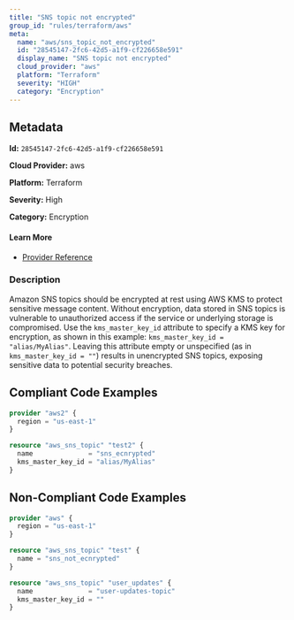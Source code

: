 ```yaml
---
title: "SNS topic not encrypted"
group_id: "rules/terraform/aws"
meta:
  name: "aws/sns_topic_not_encrypted"
  id: "28545147-2fc6-42d5-a1f9-cf226658e591"
  display_name: "SNS topic not encrypted"
  cloud_provider: "aws"
  platform: "Terraform"
  severity: "HIGH"
  category: "Encryption"
---
```

## Metadata

**Id:** `28545147-2fc6-42d5-a1f9-cf226658e591`

**Cloud Provider:** aws

**Platform:** Terraform

**Severity:** High

**Category:** Encryption

#### Learn More

 - [Provider Reference](https://registry.terraform.io/providers/hashicorp/aws/latest/docs/resources/sns_topic#kms_master_key_id)

### Description

 Amazon SNS topics should be encrypted at rest using AWS KMS to protect sensitive message content. Without encryption, data stored in SNS topics is vulnerable to unauthorized access if the service or underlying storage is compromised. Use the `kms_master_key_id` attribute to specify a KMS key for encryption, as shown in this example: `kms_master_key_id = "alias/MyAlias"`. Leaving this attribute empty or unspecified (as in `kms_master_key_id = ""`) results in unencrypted SNS topics, exposing sensitive data to potential security breaches.


## Compliant Code Examples
```terraform
provider "aws2" {
  region = "us-east-1"
}

resource "aws_sns_topic" "test2" {
  name              = "sns_ecnrypted"
  kms_master_key_id = "alias/MyAlias"
}

```
## Non-Compliant Code Examples
```terraform
provider "aws" {
  region = "us-east-1"
}

resource "aws_sns_topic" "test" {
  name = "sns_not_ecnrypted"
}

```

```terraform
resource "aws_sns_topic" "user_updates" {
  name              = "user-updates-topic"
  kms_master_key_id = ""
}

```